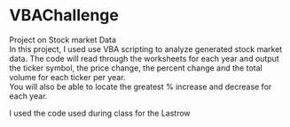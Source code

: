 # VBAChallenge
Project on Stock market Data  
In this project, I used use VBA scripting to analyze generated stock market data.
  The code will read through the worksheets for each year and output the ticker symbol, the price change, the percent change and the total volume for each ticker per year.  
  You will also be able to locate the greatest % increase and decrease for each year. 

  I used the code used during class for the Lastrow 
